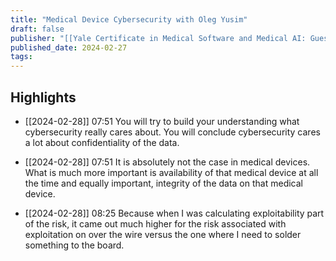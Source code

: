 ```yaml
---
title: "Medical Device Cybersecurity with Oleg Yusim"
draft: false
publisher: "[[Yale Certificate in Medical Software and Medical AI: Guest Experts]]"
published_date: 2024-02-27
tags:
---
```



## Highlights
* [[2024-02-28]] 07:51  You will try to build your understanding what cybersecurity really cares about. You will conclude cybersecurity cares a lot about confidentiality of the data.

* [[2024-02-28]] 07:51  It is absolutely not the case in medical devices. What is much more important is availability of that medical device at all the time and equally important, integrity of the data on that medical device.

* [[2024-02-28]] 08:25  Because when I was calculating exploitability part of the risk, it came out much higher for the risk associated with exploitation on over the wire versus the one where I need to solder something to the board.


